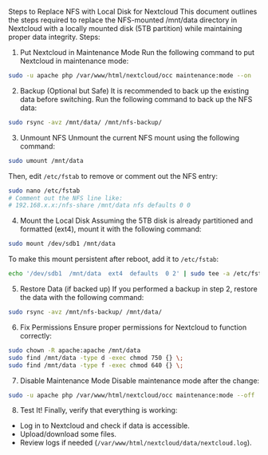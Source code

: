 Steps to Replace NFS with Local Disk for Nextcloud
This document outlines the steps required to replace the NFS-mounted /mnt/data directory in Nextcloud with a locally mounted disk (5TB partition) while maintaining proper data integrity.
Steps:
1. Put Nextcloud in Maintenance Mode
Run the following command to put Nextcloud in maintenance mode:
```bash
sudo -u apache php /var/www/html/nextcloud/occ maintenance:mode --on
```
2. Backup (Optional but Safe)
It is recommended to back up the existing data before switching.
Run the following command to back up the NFS data:
```bash
sudo rsync -avz /mnt/data/ /mnt/nfs-backup/
```
3. Unmount NFS
Unmount the current NFS mount using the following command:
```bash
sudo umount /mnt/data
```
Then, edit `/etc/fstab` to remove or comment out the NFS entry:
```bash
sudo nano /etc/fstab
# Comment out the NFS line like:
# 192.168.x.x:/nfs-share /mnt/data nfs defaults 0 0
```
4. Mount the Local Disk
Assuming the 5TB disk is already partitioned and formatted (ext4), mount it with the following command:
```bash
sudo mount /dev/sdb1 /mnt/data
```
To make this mount persistent after reboot, add it to `/etc/fstab`:
```bash
echo '/dev/sdb1  /mnt/data  ext4  defaults  0 2' | sudo tee -a /etc/fstab
```
5. Restore Data (if backed up)
If you performed a backup in step 2, restore the data with the following command:
```bash
sudo rsync -avz /mnt/nfs-backup/ /mnt/data/
```
6. Fix Permissions
Ensure proper permissions for Nextcloud to function correctly:
```bash
sudo chown -R apache:apache /mnt/data
sudo find /mnt/data -type d -exec chmod 750 {} \;
sudo find /mnt/data -type f -exec chmod 640 {} \;
```
7. Disable Maintenance Mode
Disable maintenance mode after the change:
```bash
sudo -u apache php /var/www/html/nextcloud/occ maintenance:mode --off
```
8. Test It!
Finally, verify that everything is working:
- Log in to Nextcloud and check if data is accessible.
- Upload/download some files.
- Review logs if needed (`/var/www/html/nextcloud/data/nextcloud.log`).
